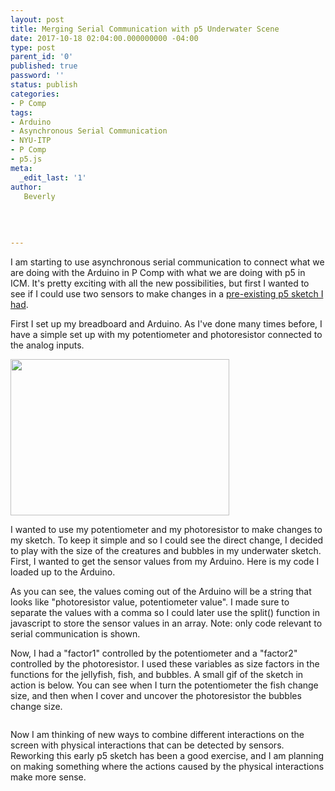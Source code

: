 ```yaml
---
layout: post
title: Merging Serial Communication with p5 Underwater Scene
date: 2017-10-18 02:04:00.000000000 -04:00
type: post
parent_id: '0'
published: true
password: ''
status: publish
categories:
- P Comp
tags:
- Arduino
- Asynchronous Serial Communication
- NYU-ITP
- P Comp
- p5.js
meta:
  _edit_last: '1'
author:
   Beverly
  
  
  
  
---
```

<p>I am starting to use asynchronous serial communication to connect what we are doing with the Arduino in P Comp with what we are doing with p5 in ICM. It's pretty exciting with all the new possibilities, but first I wanted to see if I could use two sensors to make changes in a <a href="https://beverlychou.com/itp/2017/10/01/icm-week-4/">pre-existing p5 sketch I had</a>.</p>
<p><!--more--></p>
<p>First I set up my breadboard and Arduino. As I've done many times before, I have a simple set up with my potentiometer and photoresistor connected to the analog inputs.</p>
<p><img class="alignnone wp-image-303" src="{{ site.baseurl }}/assets/old-wp-content/breadboard-set-up.jpg" alt="" width="350" height="250" /></p>
<p>I wanted to use my potentiometer and my photoresistor to make changes to my sketch. To keep it simple and so I could see the direct change, I decided to play with the size of the creatures and bubbles in my underwater sketch. First, I wanted to get the sensor values from my Arduino. Here is my code I loaded up to the Arduino.</p>
<p><script src="https://gist.github.com/bevchou/b7a55693af6ceeaa1ab2f8ff43e43033.js"></script></p>
<p>As you can see, the values coming out of the Arduino will be a string that looks like "photoresistor value, potentiometer value". I made sure to separate the values with a comma so I could later use the split() function in javascript to store the sensor values in an array. Note: only code relevant to serial communication is shown.</p>
<p><script src="https://gist.github.com/bevchou/97baa5ec290e821b1c156132f62cba07.js"></script></p>
<p>Now, I had a "factor1" controlled by the potentiometer and a "factor2" controlled by the photoresistor. I used these variables as size factors in the functions for the jellyfish, fish, and bubbles. A small gif of the sketch in action is below. You can see when I turn the potentiometer the fish change size, and then when I cover and uncover the photoresistor the bubbles change size.</p>
<p><img class="alignnone size-full wp-image-306" src="{{ site.baseurl }}/assets/old-wp-content/in-action.gif" alt="" /></p>
<p>Now I am thinking of new ways to combine different interactions on the screen with physical interactions that can be detected by sensors. Reworking this early p5 sketch has been a good exercise, and I am planning on making something where the actions caused by the physical interactions make more sense.</p>
